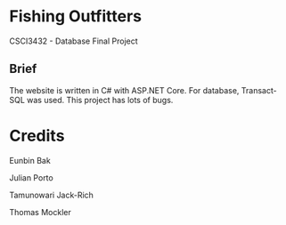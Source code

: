 # Fishing Outfitters
CSCI3432 - Database Final Project

## Brief
The website is written in C# with ASP.NET Core. For database, Transact-SQL was used.
This project has lots of bugs.

# Credits
Eunbin Bak 

Julian Porto

Tamunowari Jack-Rich

Thomas Mockler
